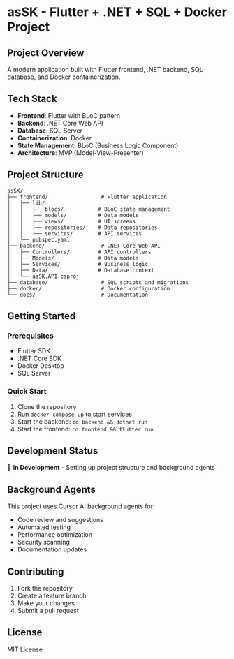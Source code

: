 # asSK - Flutter + .NET + SQL + Docker Project

## Project Overview
A modern application built with Flutter frontend, .NET backend, SQL database, and Docker containerization.

## Tech Stack
- **Frontend**: Flutter with BLoC pattern
- **Backend**: .NET Core Web API
- **Database**: SQL Server
- **Containerization**: Docker
- **State Management**: BLoC (Business Logic Component)
- **Architecture**: MVP (Model-View-Presenter)

## Project Structure
```
asSK/
├── frontend/                 # Flutter application
│   ├── lib/
│   │   ├── blocs/           # BLoC state management
│   │   ├── models/          # Data models
│   │   ├── views/           # UI screens
│   │   ├── repositories/    # Data repositories
│   │   └── services/        # API services
│   └── pubspec.yaml
├── backend/                  # .NET Core Web API
│   ├── Controllers/         # API controllers
│   ├── Models/              # Data models
│   ├── Services/            # Business logic
│   ├── Data/                # Database context
│   └── asSK.API.csproj
├── database/                 # SQL scripts and migrations
├── docker/                   # Docker configuration
└── docs/                     # Documentation
```

## Getting Started

### Prerequisites
- Flutter SDK
- .NET Core SDK
- Docker Desktop
- SQL Server

### Quick Start
1. Clone the repository
2. Run `docker-compose up` to start services
3. Start the backend: `cd backend && dotnet run`
4. Start the frontend: `cd frontend && flutter run`

## Development Status
🚧 **In Development** - Setting up project structure and background agents

## Background Agents
This project uses Cursor AI background agents for:
- Code review and suggestions
- Automated testing
- Performance optimization
- Security scanning
- Documentation updates

## Contributing
1. Fork the repository
2. Create a feature branch
3. Make your changes
4. Submit a pull request

## License
MIT License
